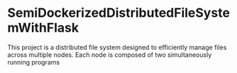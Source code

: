 # SemiDockerizedDistributedFileSystemWithFlask
This project is a distributed file system designed to efficiently manage files across multiple nodes. Each node is composed of two simultaneously running programs
